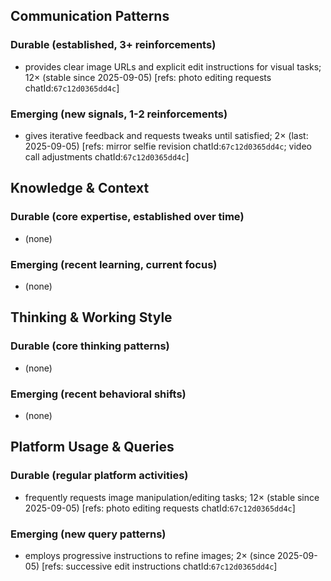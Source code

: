 ## Communication Patterns
### Durable (established, 3+ reinforcements)
- provides clear image URLs and explicit edit instructions for visual tasks; 12× (stable since 2025-09-05) [refs: photo editing requests chatId:`67c12d0365dd4c`]

### Emerging (new signals, 1-2 reinforcements)
- gives iterative feedback and requests tweaks until satisfied; 2× (last: 2025-09-05) [refs: mirror selfie revision chatId:`67c12d0365dd4c`; video call adjustments chatId:`67c12d0365dd4c`]

## Knowledge & Context
### Durable (core expertise, established over time)
- (none)

### Emerging (recent learning, current focus)
- (none)

## Thinking & Working Style
### Durable (core thinking patterns)
- (none)

### Emerging (recent behavioral shifts)
- (none)

## Platform Usage & Queries
### Durable (regular platform activities)
- frequently requests image manipulation/editing tasks; 12× (stable since 2025-09-05) [refs: photo editing requests chatId:`67c12d0365dd4c`]

### Emerging (new query patterns)
- employs progressive instructions to refine images; 2× (since 2025-09-05) [refs: successive edit instructions chatId:`67c12d0365dd4c`]